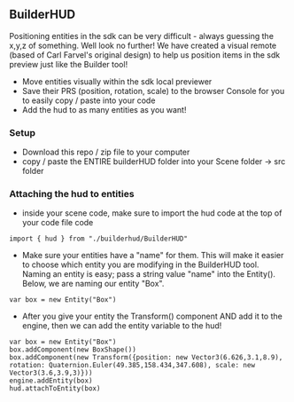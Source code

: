 ## BuilderHUD
Positioning entities in the sdk can be very difficult - always guessing the x,y,z of something. Well look no further! We have created a visual remote (based of Carl Farvel's original design) to help us position items in the sdk preview just like the Builder tool!
- Move entities visually within the sdk local previewer
- Save their PRS (position, rotation, scale) to the browser Console for you to easily copy / paste into your code
- Add the hud to as many entities as you want!


### Setup
- Download this repo / zip file to your computer
- copy / paste the ENTIRE builderHUD folder into your Scene folder -> src folder


### Attaching the hud to entities
- inside your scene code, make sure to import the hud code at the top of your code file
  code

```
import { hud } from "./builderhud/BuilderHUD"
```
  
- Make sure your entities have a "name" for them. This will make it easier to choose which entity you are modifying in the BuilderHUD tool. Naming an entity is easy; pass a string value "name" into the Entity(). Below, we are naming our entity "Box".
```
var box = new Entity("Box")
```

- After you give your entity the Transform() component AND add it to the engine, then we can add the entity variable to the hud!
```
var box = new Entity("Box")
box.addComponent(new BoxShape())
box.addComponent(new Transform({position: new Vector3(6.626,3.1,8.9), rotation: Quaternion.Euler(49.385,158.434,347.608), scale: new Vector3(3.6,3.9,3)}))
engine.addEntity(box)
hud.attachToEntity(box)
```
